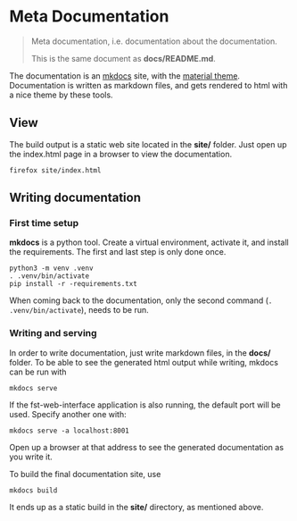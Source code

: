 # Meta Documentation

> Meta documentation, i.e. documentation about the documentation.
>
> This is the same document as __docs/README.md__.

The documentation is an [mkdocs][1] site, with the [material theme][2].
Documentation is written as markdown files, and gets rendered to html with
a nice theme by these tools.

[1]: https://www.mkdocs.org/
[2]: https://squidfunk.github.io/mkdocs-material/


## View

The build output is a static web site located in the __site/__ folder. Just open
up the index.html page in a browser to view the documentation.

    firefox site/index.html


## Writing documentation


### First time setup

__mkdocs__ is a python tool. Create a virtual environment, activate it, and
install the requirements. The first and last step is only done once.

    python3 -m venv .venv
    . .venv/bin/activate
    pip install -r -requirements.txt

When coming back to the documentation, only the second command (`. .venv/bin/activate`),
needs to be run.


### Writing and serving

In order to write documentation, just write markdown files, in the __docs/__ folder.
To be able to see the generated html output while writing, mkdocs can be run with 

    mkdocs serve

If the fst-web-interface application is also running, the default port will
be used. Specify another one with:

    mkdocs serve -a localhost:8001

Open up a browser at that address to see the generated documentation as you write it.

To build the final documentation site, use

    mkdocs build

It ends up as a static build in the __site/__ directory, as mentioned above.
